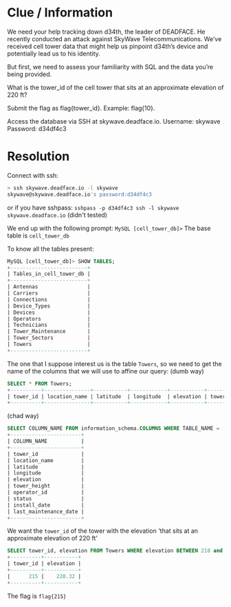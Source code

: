 # Clue / Information
We need your help tracking down d34th, the leader of DEADFACE. He recently conducted an attack against SkyWave Telecommunications. We’ve received cell tower data that might help us pinpoint d34th’s device and potentially lead us to his identity.

But first, we need to assess your familiarity with SQL and the data you’re being provided.

What is the tower_id of the cell tower that sits at an approximate elevation of 220 ft?

Submit the flag as flag{tower_id}. Example: flag{10}.

Access the database via SSH at skywave.deadface.io.
Username: skywave
Password: d34df4c3

# Resolution
Connect with ssh:
```bash
> ssh skywave.deadface.io -l skywave
skywave@skywave.deadface.io's password:d34df4c3
```
or if you have sshpass: `sshpass -p d34df4c3 ssh -l skywave skywave.deadface.io` (didn't tested)

We end up with the following prompt: `MySQL [cell_tower_db]>`
The base table is `cell_tower_db`

To know all the tables present:
```sql
MySQL [cell_tower_db]> SHOW TABLES;
+-------------------------+
| Tables_in_cell_tower_db |
+-------------------------+
| Antennas                |
| Carriers                |
| Connections             |
| Device_Types            |
| Devices                 |
| Operators               |
| Technicians             |
| Tower_Maintenance       |
| Tower_Sectors           |
| Towers                  |
+-------------------------+
```

The one that I suppose interest us is the table `Towers`, so we need to get the name of the columns that we will use to affine our query:
(dumb way)
```sql
SELECT * FROM Towers;
+----------+---------------+-----------+------------+-----------+--------------+-------------+--------+--------------+-----------------------+
| tower_id | location_name | latitude  | longitude  | elevation | tower_height | operator_id | status | install_date | last_maintenance_date |
+----------+---------------+-----------+------------+-----------+--------------+-------------+--------+--------------+-----------------------+
```
(chad way)
```sql
SELECT COLUMN_NAME FROM information_schema.COLUMNS WHERE TABLE_NAME = 'Towers';
+-----------------------+
| COLUMN_NAME           |
+-----------------------+
| tower_id              |
| location_name         |
| latitude              |
| longitude             |
| elevation             |
| tower_height          |
| operator_id           |
| status                |
| install_date          |
| last_maintenance_date |
+-----------------------+
```

We want the `tower_id` of the tower with the elevation 'that sits at an approximate elevation of 220 ft'
```sql
SELECT tower_id, elevation FROM Towers WHERE elevation BETWEEN 218 and 222;
+----------+-----------+
| tower_id | elevation |
+----------+-----------+
|      215 |    220.32 |
+----------+-----------+
```

The flag is `flag{215}`
